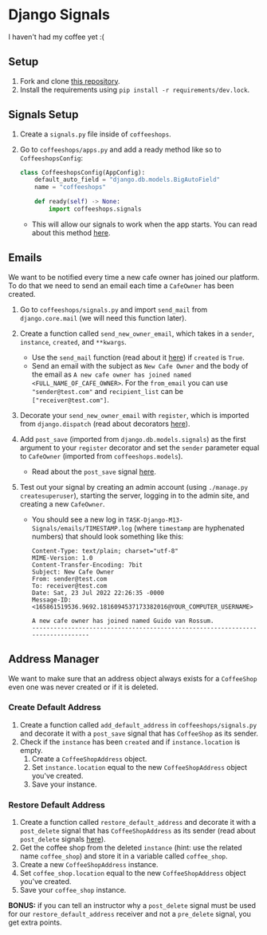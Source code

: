# Django Signals

I haven't had my coffee yet :(

## Setup

1. Fork and clone [this repository](https://github.com/JoinCODED/TASK-Django-M13-Signals).
2. Install the requirements using `pip install -r requirements/dev.lock`.

## Signals Setup

1. Create a `signals.py` file inside of `coffeeshops`.
2. Go to `coffeeshops/apps.py` and add a ready method like so to `CoffeeshopsConfig`:

   ```python
   class CoffeeshopsConfig(AppConfig):
       default_auto_field = "django.db.models.BigAutoField"
       name = "coffeeshops"

       def ready(self) -> None:
           import coffeeshops.signals
   ```

   - This will allow our signals to work when the app starts. You can read about this method [here](https://docs.djangoproject.com/en/4.0/ref/applications/#django.apps.AppConfig.ready).

## Emails

We want to be notified every time a new cafe owner has joined our platform. To do that we need to send an email each time a `CafeOwner` has been created.

1. Go to `coffeeshops/signals.py` and import `send_mail` from `django.core.mail` (we will need this function later).
2. Create a function called `send_new_owner_email`, which takes in a `sender`, `instance`, `created`, and `**kwargs`.
   - Use the `send_mail` function (read about it [here](https://docs.djangoproject.com/en/4.0/topics/email/#quick-example)) if `created` is `True`.
   - Send an email with the subject as `New Cafe Owner` and the body of the email as `A new cafe owner has joined named <FULL_NAME_OF_CAFE_OWNER>`. For the `from_email` you can use `"sender@test.com"` and `recipient_list` can be `["receiver@test.com"]`.
3. Decorate your `send_new_owner_email` with `register`, which is imported from `django.dispatch` (read about decorators [here](https://www.programiz.com/python-programming/decorator)).
4. Add `post_save` (imported from `django.db.models.signals`) as the first argument to your `register` decorator and set the `sender` parameter equal to `CafeOwner` (imported from `coffeeshops.models`).
   - Read about the `post_save` signal [here](https://docs.djangoproject.com/en/4.0/ref/signals/#django.db.models.signals.post_save).
5. Test out your signal by creating an admin account (using `./manage.py createsuperuser`), starting the server, logging in to the admin site, and creating a new `CafeOwner`.

   - You should see a new log in `TASK-Django-M13-Signals/emails/TIMESTAMP.log` (where `timestamp` are hyphenated numbers) that should look something like this:

     ```text
     Content-Type: text/plain; charset="utf-8"
     MIME-Version: 1.0
     Content-Transfer-Encoding: 7bit
     Subject: New Cafe Owner
     From: sender@test.com
     To: receiver@test.com
     Date: Sat, 23 Jul 2022 22:26:35 -0000
     Message-ID: <165861519536.9692.1816094537173382016@YOUR_COMPUTER_USERNAME>

     A new cafe owner has joined named Guido van Rossum.
     -------------------------------------------------------------------------------
     ```

## Address Manager

We want to make sure that an address object always exists for a `CoffeeShop` even one was never created or if it is deleted.

### Create Default Address

1. Create a function called `add_default_address` in `coffeeshops/signals.py` and decorate it with a `post_save` signal that has `CoffeeShop` as its sender.
2. Check if the `instance` has been `created` and if `instance.location` is empty.
   1. Create a `CoffeeShopAddress` object.
   2. Set `instance.location` equal to the new `CoffeeShopAddress` object you've created.
   3. Save your instance.

### Restore Default Address

1. Create a function called `restore_default_address` and decorate it with a `post_delete` signal that has `CoffeeShopAddress` as its sender (read about `post_delete` signals [here](https://docs.djangoproject.com/en/4.0/ref/signals/#post-delete)).
2. Get the coffee shop from the deleted `instance` (hint: use the related name `coffee_shop`) and store it in a variable called `coffee_shop`.
3. Create a new `CoffeeShopAddress` instance.
4. Set `coffee_shop.location` equal to the new `CoffeeShopAddress` object you've created.
5. Save your `coffee_shop` instance.

**BONUS:** if you can tell an instructor why a `post_delete` signal must be used for our `restore_default_address` receiver and not a `pre_delete` signal, you get extra points.
